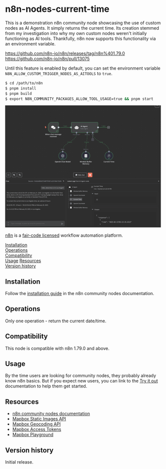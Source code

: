 # n8n-nodes-current-time

This is a demonstration n8n community node showcasing the use of custom nodes as AI Agents.  It simply returns the current time.
Its creation stemmed from my investigation into why my own custom nodes weren't initially functioning as AI tools. 
Thankfully, n8n now supports this functionality via an environment variable.

https://github.com/n8n-io/n8n/releases/tag/n8n%401.79.0
https://github.com/n8n-io/n8n/pull/13075

Until this feature is enabled by default, you can set the environment variable `N8N_ALLOW_CUSTOM_TRIGGER_NODES_AS_AITOOLS` to `true`.

```bash
$ cd /path/to/n8n
$ pnpm install
$ pnpm build
$ export N8N_COMMUNITY_PACKAGES_ALLOW_TOOL_USAGE=true && pnpm start
```	

![workflow.png](docs/workflow.png)


[n8n](https://n8n.io/) is a [fair-code licensed](https://docs.n8n.io/reference/license/) workflow automation platform.

[Installation](#installation)  
[Operations](#operations)  
[Compatibility](#compatibility)  
[Usage](#usage) 
[Resources](#resources)  
[Version history](#version-history)

## Installation

Follow the [installation guide](https://docs.n8n.io/integrations/community-nodes/installation/) in the n8n community nodes documentation.

## Operations

Only one operation - return the current date/time.

## Compatibility

This node is compatible with n8n 1.79.0 and above.

## Usage

By the time users are looking for community nodes, they probably already know n8n basics. But if you expect new users, you can link to the [Try it out](https://docs.n8n.io/try-it-out/) documentation to help them get started.

## Resources

* [n8n community nodes documentation](https://docs.n8n.io/integrations/community-nodes/)
* [Mapbox Static Images API](https://docs.mapbox.com/api/maps/static-images)
* [Mapbox Geocoding API](https://docs.mapbox.com/api/search/geocode/)
* [Mapbox Access Tokens](https://docs.mapbox.com/api/accounts/tokens/)
* [Mapbox Playground](https://docs.mapbox.com/playground/static/)

## Version history

Initial release.


